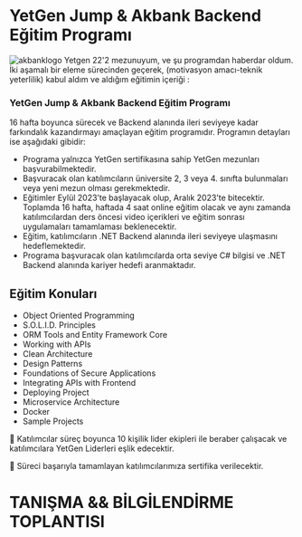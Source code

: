 # YetGen Jump & Akbank Backend Eğitim Programı
![akbanklogo](https://logos-world.net/wp-content/uploads/2021/02/Akbank-Symbol.png)
Yetgen 22'2 mezunuyum, ve şu programdan haberdar oldum. İki aşamalı bir eleme sürecinden geçerek, (motivasyon amacı-teknik yeterlilik) kabul aldım ve aldığım eğitimin içeriği :

### YetGen Jump & Akbank Backend Eğitim Programı
16 hafta boyunca sürecek ve Backend alanında ileri seviyeye kadar farkındalık kazandırmayı amaçlayan eğitim programıdır. Programın detayları ise aşağıdaki gibidir:

- Programa yalnızca YetGen sertifikasına sahip YetGen mezunları başvurabilmektedir.
- Başvuracak olan katılımcıların üniversite 2, 3 veya 4. sınıfta bulunmaları veya yeni mezun olması gerekmektedir.
- Eğitimler Eylül 2023’te başlayacak olup, Aralık 2023’te bitecektir. Toplamda 16 hafta, haftada 4 saat online eğitim olacak ve aynı zamanda katılımcılardan ders öncesi video içerikleri ve eğitim sonrası uygulamaları tamamlaması beklenecektir.
- Eğitim, katılımcıların .NET Backend alanında ileri seviyeye ulaşmasını hedeflemektedir.
- Programa başvuracak olan katılımcılarda orta seviye C# bilgisi ve .NET Backend alanında kariyer hedefi aranmaktadır.

## Eğitim Konuları
- Object Oriented Programming
- S.O.L.I.D. Principles
- ORM Tools and Entity Framework Core
- Working with APIs
- Clean Architecture
- Design Patterns
- Foundations of Secure Applications
- Integrating APIs with Frontend
- Deploying Project
- Microservice Architecture
- Docker
- Sample Projects

📌 Katılımcılar süreç boyunca 10 kişilik lider ekipleri ile beraber çalışacak ve katılımcılara YetGen Liderleri eşlik edecektir.

📌 Süreci başarıyla tamamlayan katılımcılarımıza sertifika verilecektir.

# TANIŞMA && BİLGİLENDİRME TOPLANTISI

